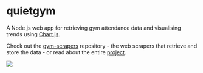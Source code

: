 # quietgym
A Node.js web app for retrieving gym attendance data and visualising trends using <a href="http://www.chartjs.org/">Chart.js</a>.

Check out the <a href="https://github.com/callum-messiter/gym-scrapers">gym-scrapers</a> repository - the web scrapers that retrieve and store the data - or read about the entire <a href="https://medium.com/@CallumMessiter/quietgym-a-recap-71d3f5abfac1#.aqbpmrlgm">project</a>.

<img src="http://i.imgur.com/LiO8eC8.png">
